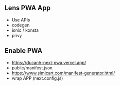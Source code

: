 ## Lens PWA App

- Use APIs
- codegen
- ionic / konsta
- privy

## Enable PWA

- https://ducanh-next-pwa.vercel.app/
- public/manifest.json
- https://www.simicart.com/manifest-generator.html/
- wrap APP (next.config.js)
